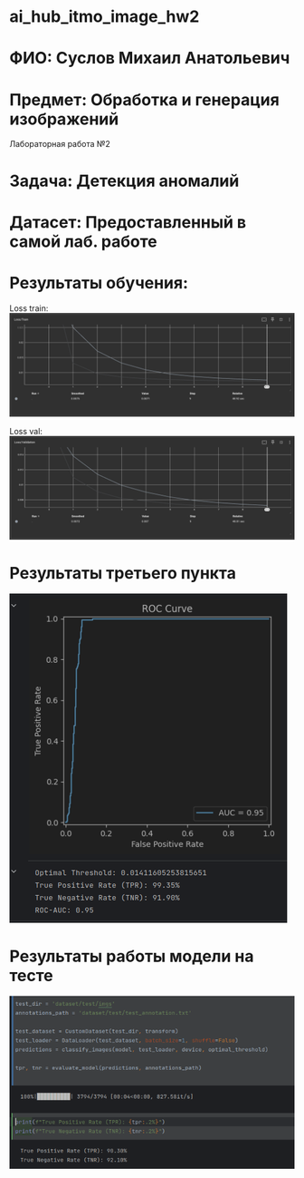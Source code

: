 # ai_hub_itmo_image_hw2
# ФИО: Суслов Михаил Анатольевич

# Предмет: Обработка и генерация изображений

Лабораторная работа №2

# Задача: Детекция аномалий

# Датасет: Предоставленный в самой лаб. работе


# Результаты обучения:
Loss train:
![img.png](docs/loss_train.png)

Loss val:
![img.png](docs/loss_val.png)

# Результаты третьего пункта
![img.png](docs/3.png)

# Результаты работы модели на тесте
![img.png](docs/test.png)


